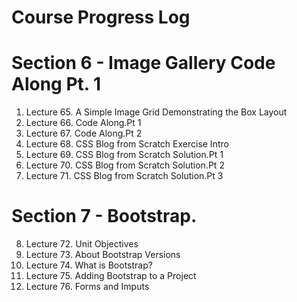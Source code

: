 # Course Progress Log
# Section 6 - Image Gallery Code Along Pt. 1
1.  Lecture 65. A Simple Image Grid Demonstrating the Box Layout
2.  Lecture 66. Code Along.Pt 1
3.  Lecture 67. Code Along.Pt 2
4.  Lecture 68. CSS Blog from Scratch Exercise Intro
5.  Lecture 69. CSS Blog from Scratch Solution.Pt 1
6.  Lecture 70. CSS Blog from Scratch Solution.Pt 2
7.  Lecture 71. CSS Blog from Scratch Solution.Pt 3

# Section 7 - Bootstrap.
8.  Lecture 72. Unit Objectives
9.  Lecture 73. About Bootstrap Versions
10. Lecture 74. What is Bootstrap?
11. Lecture 75. Adding Bootstrap to a Project
12. Lecture 76. Forms and Imputs


